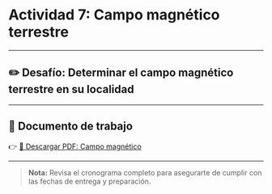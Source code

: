 # Actividad 7: Campo magnético terrestre

---

## ✏️ Desafío: Determinar el campo magnético terrestre en su localidad

---

## 📄 Documento de trabajo

👉 [📎 Descargar PDF: Campo magnético](../FIEM/EarthMagneticField.pdf)

---

> **Nota:** Revisa el cronograma completo para asegurarte de cumplir con las fechas de entrega y preparación.
